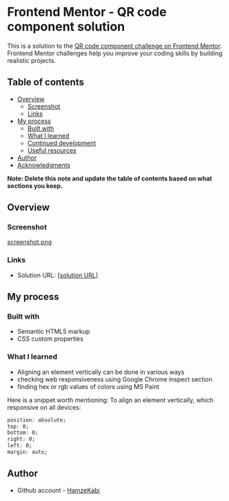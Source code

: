 # Frontend Mentor - QR code component solution

This is a solution to the [QR code component challenge on Frontend Mentor](https://www.frontendmentor.io/challenges/qr-code-component-iux_sIO_H). Frontend Mentor challenges help you improve your coding skills by building realistic projects. 

## Table of contents

- [Overview](#overview)
  - [Screenshot](#screenshot)
  - [Links](#links)
- [My process](#my-process)
  - [Built with](#built-with)
  - [What I learned](#what-i-learned)
  - [Continued development](#continued-development)
  - [Useful resources](#useful-resources)
- [Author](#author)
- [Acknowledgments](#acknowledgments)

**Note: Delete this note and update the table of contents based on what sections you keep.**

## Overview

### Screenshot

[screenshot.png](https://github.com/HamzeKabi/frontend-practices/blob/fafb5a79bdfb667fc4e893e83a6c1a993ff4fa21/screenshot.png)

### Links

- Solution URL: [[solution URL](https://github.com/HamzeKabi/frontend-practices/blob/ddab413aec45461c4ab3e3fff8e05cb0d76adbef/index.html)]

## My process

### Built with

- Semantic HTML5 markup
- CSS custom properties

### What I learned
- Aligning an element vertically can be done in various ways
- checking web responsiveness using Google Chrome inspect section
- finding hex or rgb values of colors using MS Paint

Here is a snippet worth mentioning:
To align an element vertically, which responsive on all devices:

```css
position: absolute;
top: 0;
bottom: 0;
right: 0;
left: 0;
margin: auto;
```
## Author
- Github account - [HamzeKabi](https://github.com/HamzeKabi)
